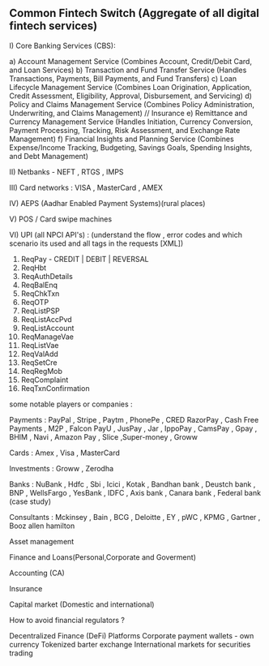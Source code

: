 ## Common Fintech Switch (Aggregate of all digital fintech services)

I) Core Banking Services (CBS):

a) Account Management Service (Combines Account, Credit/Debit Card, and Loan Services)
b) Transaction and Fund Transfer Service (Handles Transactions, Payments, Bill Payments, and Fund Transfers)
c) Loan Lifecycle Management Service (Combines Loan Origination, Application, Credit Assessment, Eligibility, Approval, Disbursement, and Servicing)
d) Policy and Claims Management Service (Combines Policy Administration, Underwriting, and Claims Management) // Insurance
e) Remittance and Currency Management Service (Handles Initiation, Currency Conversion, Payment Processing, Tracking, Risk Assessment, and Exchange Rate Management)
f) Financial Insights and Planning Service (Combines Expense/Income Tracking, Budgeting, Savings Goals, Spending Insights, and Debt Management)


II) Netbanks - NEFT , RTGS , IMPS

III) Card networks : VISA , MasterCard , AMEX

IV) AEPS (Aadhar Enabled Payment Systems)(rural places)

V) POS / Card swipe machines

VI) UPI (all NPCI API's) : (understand the flow , error codes and which scenario its used and all tags in the requests [XML])

1) ReqPay - CREDIT | DEBIT | REVERSAL
2) ReqHbt
3) ReqAuthDetails
4) ReqBalEnq
5) ReqChkTxn
6) ReqOTP
7) ReqListPSP
8) ReqListAccPvd
9) ReqListAccount
10) ReqManageVae
11) ReqListVae
12) ReqValAdd
13) ReqSetCre
14) ReqRegMob
15) ReqComplaint
16) ReqTxnConfirmation

some notable players or companies : 

Payments : PayPal , Stripe , Paytm , PhonePe , CRED
RazorPay , Cash Free Payments , M2P , Falcon 
PayU , JusPay , Jar , IppoPay , CamsPay , Gpay , BHIM , Navi , Amazon Pay , Slice ,Super-money , Groww

Cards :  Amex , Visa , MasterCard

Investments : Groww , Zerodha 

Banks : NuBank , Hdfc , Sbi , Icici , Kotak , Bandhan bank , Deustch bank , BNP , WellsFargo , YesBank , IDFC , Axis bank , Canara bank , Federal bank (case study)

Consultants : Mckinsey , Bain , BCG , Deloitte , EY , pWC , KPMG , Gartner , Booz allen hamilton

Asset management

Finance and Loans(Personal,Corporate and Goverment)

Accounting (CA)

Insurance

Capital market (Domestic and international)

How to avoid financial regulators ?

Decentralized Finance (DeFi) Platforms
Corporate payment wallets - own currency
Tokenized barter exchange
International markets for securities trading 
